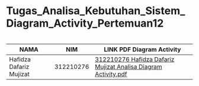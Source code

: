 # Tugas_Analisa_Kebutuhan_Sistem_Diagram_Activity_Pertemuan12

# 

|  NAMA | NIM | LINK PDF Diagram Activity |
| --- | --- | --- | 
| Hafidza Dafariz Mujizat | 312210276 | [312210276 Hafidza Dafariz Mujizat Analisa Diagram Activity.pdf](https://github.com/user-attachments/files/15923520/312210276.Hafidza.Dafariz.Mujizat.Analisa.Diagram.Activity.pdf)
